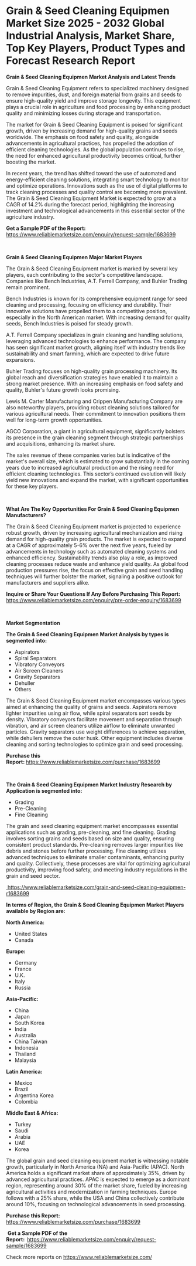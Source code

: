 <p><h1>Grain & Seed Cleaning Equipmen Market Size 2025 - 2032 Global Industrial Analysis, Market Share, Top Key Players, Product Types and Forecast Research Report</h1></p><p><strong>Grain & Seed Cleaning Equipmen Market Analysis and Latest Trends</strong></p>
<p><p>Grain & Seed Cleaning Equipment refers to specialized machinery designed to remove impurities, dust, and foreign material from grains and seeds to ensure high-quality yield and improve storage longevity. This equipment plays a crucial role in agriculture and food processing by enhancing product quality and minimizing losses during storage and transportation.</p><p>The market for Grain & Seed Cleaning Equipment is poised for significant growth, driven by increasing demand for high-quality grains and seeds worldwide. The emphasis on food safety and quality, alongside advancements in agricultural practices, has propelled the adoption of efficient cleaning technologies. As the global population continues to rise, the need for enhanced agricultural productivity becomes critical, further boosting the market.</p><p>In recent years, the trend has shifted toward the use of automated and energy-efficient cleaning solutions, integrating smart technology to monitor and optimize operations. Innovations such as the use of digital platforms to track cleaning processes and quality control are becoming more prevalent. The Grain & Seed Cleaning Equipment Market is expected to grow at a CAGR of 14.2% during the forecast period, highlighting the increasing investment and technological advancements in this essential sector of the agriculture industry.</p></p>
<p><strong>Get a Sample PDF of the Report:&nbsp;</strong> <a href="https://www.reliablemarketsize.com/enquiry/request-sample/1683699?utm_campaign=3269&utm_medium=2&utm_source=Github&utm_content=ia&utm_term=26032025&utm_id=grain-seed-cleaning-equipmen">https://www.reliablemarketsize.com/enquiry/request-sample/1683699</a></p>
<p>&nbsp;</p>
<p><strong>Grain & Seed Cleaning Equipmen Major Market Players</strong></p>
<p><p>The Grain & Seed Cleaning Equipment market is marked by several key players, each contributing to the sector's competitive landscape. Companies like Bench Industries, A.T. Ferrell Company, and Buhler Trading remain prominent. </p><p>Bench Industries is known for its comprehensive equipment range for seed cleaning and processing, focusing on efficiency and durability. Their innovative solutions have propelled them to a competitive position, especially in the North American market. With increasing demand for quality seeds, Bench Industries is poised for steady growth.</p><p>A.T. Ferrell Company specializes in grain cleaning and handling solutions, leveraging advanced technologies to enhance performance. The company has seen significant market growth, aligning itself with industry trends like sustainability and smart farming, which are expected to drive future expansions.</p><p>Buhler Trading focuses on high-quality grain processing machinery. Its global reach and diversification strategies have enabled it to maintain a strong market presence. With an increasing emphasis on food safety and quality, Buhler's future growth looks promising.</p><p>Lewis M. Carter Manufacturing and Crippen Manufacturing Company are also noteworthy players, providing robust cleaning solutions tailored for various agricultural needs. Their commitment to innovation positions them well for long-term growth opportunities.</p><p>AGCO Corporation, a giant in agricultural equipment, significantly bolsters its presence in the grain cleaning segment through strategic partnerships and acquisitions, enhancing its market share.</p><p>The sales revenue of these companies varies but is indicative of the market's overall size, which is estimated to grow substantially in the coming years due to increased agricultural production and the rising need for efficient cleaning technologies. This sector’s continued evolution will likely yield new innovations and expand the market, with significant opportunities for these key players.</p></p>
<p>&nbsp;</p>
<p><strong>What Are The Key Opportunities For Grain & Seed Cleaning Equipmen Manufacturers?</strong></p>
<p><p>The Grain & Seed Cleaning Equipment market is projected to experience robust growth, driven by increasing agricultural mechanization and rising demand for high-quality grain products. The market is expected to expand at a CAGR of approximately 5-6% over the next five years, fueled by advancements in technology such as automated cleaning systems and enhanced efficiency. Sustainability trends also play a role, as improved cleaning processes reduce waste and enhance yield quality. As global food production pressures rise, the focus on effective grain and seed handling techniques will further bolster the market, signaling a positive outlook for manufacturers and suppliers alike.</p></p>
<p><strong>Inquire or Share Your Questions If Any Before Purchasing This Report:</strong> <a href="https://www.reliablemarketsize.com/enquiry/pre-order-enquiry/1683699?utm_campaign=3269&utm_medium=2&utm_source=Github&utm_content=ia&utm_term=26032025&utm_id=grain-seed-cleaning-equipmen">https://www.reliablemarketsize.com/enquiry/pre-order-enquiry/1683699</a></p>
<p>&nbsp;</p>
<p><strong>Market Segmentation</strong></p>
<p><strong>The Grain & Seed Cleaning Equipmen Market Analysis by types is segmented into:</strong></p>
<p><ul><li>Aspirators</li><li>Spiral Separators</li><li>Vibratory Conveyors</li><li>Air Screen Cleaners</li><li>Gravity Separators</li><li>Dehuller</li><li>Others</li></ul></p>
<p><p>The Grain & Seed Cleaning Equipment market encompasses various types aimed at enhancing the quality of grains and seeds. Aspirators remove lighter impurities using air flow, while spiral separators sort seeds by density. Vibratory conveyors facilitate movement and separation through vibration, and air screen cleaners utilize airflow to eliminate unwanted particles. Gravity separators use weight differences to achieve separation, while dehullers remove the outer husk. Other equipment includes diverse cleaning and sorting technologies to optimize grain and seed processing.</p></p>
<p><strong>Purchase this Report:&nbsp;</strong><a href="https://www.reliablemarketsize.com/purchase/1683699?utm_campaign=3269&utm_medium=2&utm_source=Github&utm_content=ia&utm_term=26032025&utm_id=grain-seed-cleaning-equipmen">https://www.reliablemarketsize.com/purchase/1683699</a></p>
<p>&nbsp;</p>
<p><strong>The Grain & Seed Cleaning Equipmen Market Industry Research by Application is segmented into:</strong></p>
<p><ul><li>Grading</li><li>Pre-Cleaning</li><li>Fine Cleaning</li></ul></p>
<p><p>The grain and seed cleaning equipment market encompasses essential applications such as grading, pre-cleaning, and fine cleaning. Grading involves sorting grains and seeds based on size and quality, ensuring consistent product standards. Pre-cleaning removes larger impurities like debris and stones before further processing. Fine cleaning utilizes advanced techniques to eliminate smaller contaminants, enhancing purity and quality. Collectively, these processes are vital for optimizing agricultural productivity, improving food safety, and meeting industry regulations in the grain and seed sector.</p></p>
<p><a href="https://www.reliablemarketsize.com/grain-and-seed-cleaning-equipmen-r1683699?utm_campaign=3269&utm_medium=2&utm_source=Github&utm_content=ia&utm_term=26032025&utm_id=grain-seed-cleaning-equipmen">&nbsp;https://www.reliablemarketsize.com/grain-and-seed-cleaning-equipmen-r1683699</a></p>
<p><strong>In terms of Region, the Grain & Seed Cleaning Equipmen Market Players available by Region are:</strong></p>
<p>
    <p> <strong> North America: </strong>
        <ul>
            <li>United States</li>
            <li>Canada</li>
        </ul>
        </p> 
    <p> <strong> Europe: </strong>
        <ul>
            <li>Germany</li>
            <li>France</li>
            <li>U.K.</li>
            <li>Italy</li>
            <li>Russia</li>
        </ul>
        </p> 
    <p> <strong> Asia-Pacific: </strong>
        <ul>
            <li>China</li>
            <li>Japan</li>
            <li>South Korea</li>
            <li>India</li>
            <li>Australia</li>
            <li>China Taiwan</li>
            <li>Indonesia</li>
            <li>Thailand</li>
            <li>Malaysia</li>
        </ul>
        </p> 
    <p> <strong> Latin America: </strong>
        <ul>
            <li>Mexico</li>
            <li>Brazil</li>
            <li>Argentina Korea</li>
            <li>Colombia</li>
        </ul>
        </p> 
    <p> <strong> Middle East & Africa: </strong>
        <ul>
            <li>Turkey</li>
            <li>Saudi</li>
            <li>Arabia</li>
            <li>UAE</li>
            <li>Korea</li>
        </ul>
    </p>
    </p>
<p><p>The global grain and seed cleaning equipment market is witnessing notable growth, particularly in North America (NA) and Asia-Pacific (APAC). North America holds a significant market share of approximately 35%, driven by advanced agricultural practices. APAC is expected to emerge as a dominant region, representing around 30% of the market share, fueled by increasing agricultural activities and modernization in farming techniques. Europe follows with a 25% share, while the USA and China collectively contribute around 10%, focusing on technological advancements in seed processing.</p></p>
<p><strong>Purchase this Report: </strong><a href="https://www.reliablemarketsize.com/purchase/1683699?utm_campaign=3269&utm_medium=2&utm_source=Github&utm_content=ia&utm_term=26032025&utm_id=grain-seed-cleaning-equipmen">https://www.reliablemarketsize.com/purchase/1683699</a></p>
<p>&nbsp;<strong>Get a Sample PDF of the Report:&nbsp;&nbsp;</strong><a href="https://www.reliablemarketsize.com/enquiry/request-sample/1683699?utm_campaign=3269&utm_medium=2&utm_source=Github&utm_content=ia&utm_term=26032025&utm_id=grain-seed-cleaning-equipmen">https://www.reliablemarketsize.com/enquiry/request-sample/1683699</a></p>
<p><strong></strong></p>
<p>Check more reports on <a href="https://www.reliablemarketsize.com/?utm_campaign=3269&utm_medium=2&utm_source=Github&utm_content=ia&utm_term=26032025&utm_id=grain-seed-cleaning-equipmen">https://www.reliablemarketsize.com/</a></p>